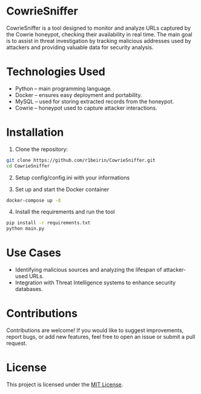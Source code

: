 # CowrieSniffer

CowrieSniffer is a tool designed to monitor and analyze URLs captured by the Cowrie honeypot, checking their availability in real time. The main goal is to assist in threat investigation by tracking malicious addresses used by attackers and providing valuable data for security analysis.

# Technologies Used
* Python – main programming language.
* Docker – ensures easy deployment and portability.
* MySQL – used for storing extracted records from the honeypot.
* Cowrie – honeypot used to capture attacker interactions.

# Installation
1. Clone the repository:
```bash
git clone https://github.com/r1beirin/CowrieSniffer.git
cd CowrieSniffer
```

2. Setup config/config.ini with your informations

3. Set up and start the Docker container
```bash
docker-compose up -d
```

4. Install the requirements and run the tool
```bash
pip install -r requirements.txt
python main.py
```

# Use Cases
* Identifying malicious sources and analyzing the lifespan of attacker-used URLs.
* Integration with Threat Intelligence systems to enhance security databases.

# Contributions
Contributions are welcome! If you would like to suggest improvements, report bugs, or add new features, feel free to open an issue or submit a pull request.

# License
This project is licensed under the [MIT License](LICENSE).
